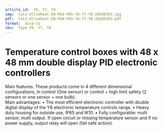 ```yaml
---
article_id:  Y6, Y7, Y8
img:  Cat3-Ultimheat-EN-P64-P65-Y6-Y7-Y8-20200303.jpg
pdf:  Cat3-Ultimheat-EN-P64-P65-Y6-Y7-Y8-20200303.pdf
format:  diva-v1
sku:  Type Y6, Y7, Y8
---
```

# Temperature control boxes with 48 x 48 mm double display PID electronic controllers

Main features: These products come in 4 different dimensional configurations, 
in control (One sensor) or control + high limit safety (2 sensors or one sensor + one bulb).  
Main advantages:
• The most efficient electronic controller with double digital display of the Y8 electronic temperature controls range.
• Heavy duty housing for outside use, IP65 and IK10.
• Fully configurable: multi sensor, multi output.
If open circuit or missing temperature sensor and if no power supply, output relay will open (fail safe action).  

